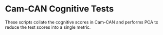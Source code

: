 # Cam-CAN Cognitive Tests

These scripts collate the cognitive scores in Cam-CAN and performs PCA to reduce the test scores into a single metric.

